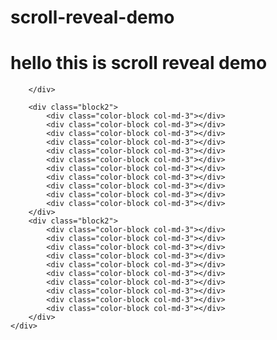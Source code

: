 # scroll-reveal-demo


<div class="col-md-12 col-xs-12">
		<div class=" block ">
			<h1 class="jumbotron">hello this is scroll reveal demo</h1>
			<div class="color-block col-md-3"></div>
			<div class="color-block col-md-3"></div>
			<div class="color-block col-md-3"></div>
			<div class="color-block col-md-3"></div>
			<div class="color-block col-md-3"></div>
			<div class="color-block col-md-3"></div>	
			<div class="color-block col-md-3"></div>
			<div class="color-block col-md-3"></div>

		</div>

		<div class="block2">
			<div class="color-block col-md-3"></div>
			<div class="color-block col-md-3"></div>
			<div class="color-block col-md-3"></div>
			<div class="color-block col-md-3"></div>
			<div class="color-block col-md-3"></div>
			<div class="color-block col-md-3"></div>
			<div class="color-block col-md-3"></div>
			<div class="color-block col-md-3"></div>
			<div class="color-block col-md-3"></div>
			<div class="color-block col-md-3"></div>
			<div class="color-block col-md-3"></div>
		</div>
		<div class="block2">
			<div class="color-block col-md-3"></div>
			<div class="color-block col-md-3"></div>
			<div class="color-block col-md-3"></div>
			<div class="color-block col-md-3"></div>
			<div class="color-block col-md-3"></div>
			<div class="color-block col-md-3"></div>
			<div class="color-block col-md-3"></div>
			<div class="color-block col-md-3"></div>
			<div class="color-block col-md-3"></div>
			<div class="color-block col-md-3"></div>
		</div>
	</div>
  
  <script>
window.sr = ScrollReveal();
	sr.reveal('.jumbotron',{reset:true});
	sr.reveal('.color-block',{duration : 1500,rotate: {x: 65,y:90} , reset:true});
  
  </script>
